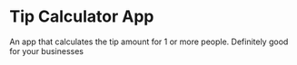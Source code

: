# Tip Calculator App
An app that calculates the tip amount for 1 or more people. Definitely good for your businesses